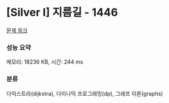 # [Silver I] 지름길 - 1446 

[문제 링크](https://www.acmicpc.net/problem/1446) 

### 성능 요약

메모리: 18236 KB, 시간: 244 ms

### 분류

다익스트라(dijkstra), 다이나믹 프로그래밍(dp), 그래프 이론(graphs)

